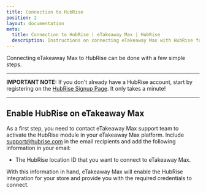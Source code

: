 ```yaml
---
title: Connection to HubRise
position: 2
layout: documentation
meta:
  title: Connection to HubRise | eTakeaway Max | HubRise
  description: Instructions on connecting eTakeaway Max with HubRise for your EPOS to work with other apps as a cohesive whole. Connect apps and synchronise your data.
---
```


Connecting eTakeaway Max to HubRise can be done with a few simple steps.

---

**IMPORTANT NOTE:** If you don't already have a HubRise account, start by registering on the [HubRise Signup Page](https://manager.hubrise.com/signup). It only takes a minute!

---

## Enable HubRise on eTakeaway Max

As a first step, you need to contact eTakeaway Max support team to activate the HubRise module in your eTakeaway Max platform.
Include [support@hubrise.com](mailto:support@hubrise.com) in the email recipients and add the following information in your email:

- The HubRise location ID that you want to connect to eTakeaway Max.

With this information in hand, eTakeaway Max will enable the HubRise integration for your store and provide you with the required credentials to connect.